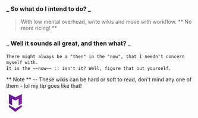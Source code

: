 ### _ So what do I intend to do? _

> With low mental overhead, write wikis and move with workflow. ** No more ricing! **

### _ Well it sounds all great, and then what? _

    There might always be a "then" in the "now", that I needn't concern myself with.
    It is the ~~now~~ :: isn't it? Well, figure that out yourself.

** Note ** -- These wikis can be hard or soft to read, don't mind any one of them - lol my tip goes like that!

![logo](https://github.com/adam-p/markdown-here/raw/master/src/common/images/icon48.png "Some Logo")
